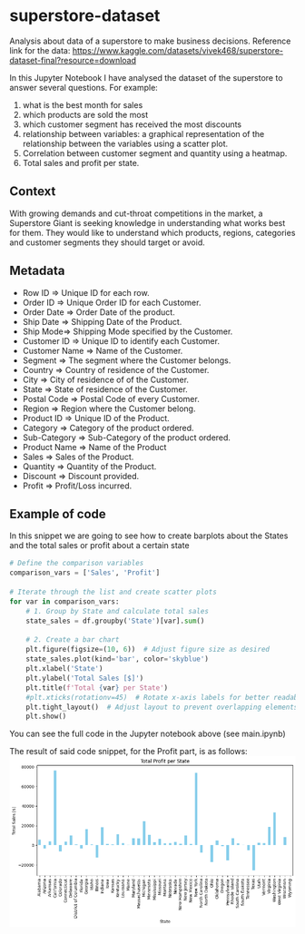 # superstore-dataset
Analysis about data of a superstore to make business decisions.
Reference link for the data: https://www.kaggle.com/datasets/vivek468/superstore-dataset-final?resource=download

In this Jupyter Notebook I have analysed the dataset of the superstore to answer several questions. For example:
1. what is the best month for sales
2. which products are sold the most
3. which customer segment has received the most discounts
4. relationship between variables: a graphical representation of the relationship between the variables using a scatter plot.
5. Correlation between customer segment and quantity using a heatmap.
6. Total sales and profit per state.

## Context
With growing demands and cut-throat competitions in the market, a Superstore Giant is seeking knowledge in understanding what works best for them. They would like to understand which products, regions, categories and customer segments they should target or avoid.

## Metadata
- Row ID => Unique ID for each row.
- Order ID => Unique Order ID for each Customer.
- Order Date => Order Date of the product.
- Ship Date => Shipping Date of the Product.
- Ship Mode=> Shipping Mode specified by the Customer.
- Customer ID => Unique ID to identify each Customer.
- Customer Name => Name of the Customer.
- Segment => The segment where the Customer belongs.
- Country => Country of residence of the Customer.
- City => City of residence of of the Customer.
- State => State of residence of the Customer.
- Postal Code => Postal Code of every Customer.
- Region => Region where the Customer belong.
- Product ID => Unique ID of the Product.
- Category => Category of the product ordered.
- Sub-Category => Sub-Category of the product ordered.
- Product Name => Name of the Product
- Sales => Sales of the Product.
- Quantity => Quantity of the Product.
- Discount => Discount provided.
- Profit => Profit/Loss incurred.


## Example of code
In this snippet we are going to see how to create barplots about the States and the total sales or profit about a certain state

```python
# Define the comparison variables
comparison_vars = ['Sales', 'Profit']

# Iterate through the list and create scatter plots
for var in comparison_vars:
    # 1. Group by State and calculate total sales
    state_sales = df.groupby('State')[var].sum()

    # 2. Create a bar chart
    plt.figure(figsize=(10, 6))  # Adjust figure size as desired
    state_sales.plot(kind='bar', color='skyblue')
    plt.xlabel('State')
    plt.ylabel('Total Sales [$]')
    plt.title(f'Total {var} per State')
    #plt.xticks(rotationv=45)  # Rotate x-axis labels for better readability (optional)
    plt.tight_layout()  # Adjust layout to prevent overlapping elements
    plt.show()
```
You can see the full code in the Jupyter notebook above (see main.ipynb)

The result of said code snippet, for the Profit part, is as follows:
 ![Profit per State](https://github.com/lucalevi/superstore-dataset/blob/main/profitState.png)
